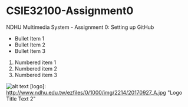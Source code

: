 # CSIE32100-Assignment0
NDHU Multimedia System - Assignment 0: Setting up GitHub

* Bullet Item 1
* Bullet Item 2
* Bullet Item 3

1. Numbered item 1
2. Numbered item 2
3. Numbered item 3

![alt text](http://www.ndhu.edu.tw/ezfiles/0/1000/img/2214/20170927_A.jpg "Logo Title Text 2")
[logo]: http://www.ndhu.edu.tw/ezfiles/0/1000/img/2214/20170927_A.jpg "Logo Title Text 2"

